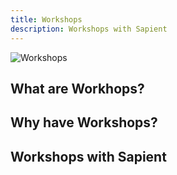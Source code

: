 ```yaml
---
title: Workshops
description: Workshops with Sapient
---
```


<div>
  <img src="https://sbmedia.blob.core.windows.net/images/elegant-speaking-workshop.jpg" srcset="https://sbmedia.blob.core.windows.net/images/elegant-speaking-workshop.jpg 2x" alt="Workshops"/>
</div>

## What are Workhops?



## Why have Workshops?



## Workshops with Sapient

